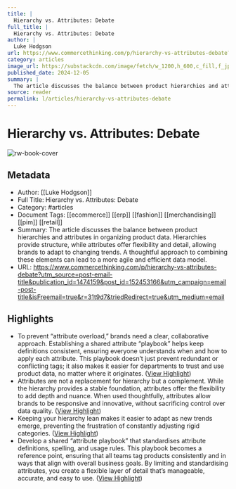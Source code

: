 ```yaml
---
title: |
  Hierarchy vs. Attributes: Debate
full_title: |
  Hierarchy vs. Attributes: Debate
author: |
  Luke Hodgson
url: https://www.commercethinking.com/p/hierarchy-vs-attributes-debate?utm_source=post-email-title&publication_id=1474159&post_id=152453166&utm_campaign=email-post-title&isFreemail=true&r=31t9d7&triedRedirect=true&utm_medium=email
category: articles
image_url: https://substackcdn.com/image/fetch/w_1200,h_600,c_fill,f_jpg,q_auto:good,fl_progressive:steep,g_auto/https%3A%2F%2Fsubstack-post-media.s3.amazonaws.com%2Fpublic%2Fimages%2Fd1096f20-80b5-435c-9dce-8b7ff609f926_1120x800.jpeg
published_date: 2024-12-05
summary: |
  The article discusses the balance between product hierarchies and attributes in organizing product data. Hierarchies provide structure, while attributes offer flexibility and detail, allowing brands to adapt to changing trends. A thoughtful approach to combining these elements can lead to a more agile and efficient data model.
source: reader
permalink: l/articles/hierarchy-vs-attributes-debate
---
```

# Hierarchy vs. Attributes: Debate

![rw-book-cover](https://substackcdn.com/image/fetch/w_1200,h_600,c_fill,f_jpg,q_auto:good,fl_progressive:steep,g_auto/https%3A%2F%2Fsubstack-post-media.s3.amazonaws.com%2Fpublic%2Fimages%2Fd1096f20-80b5-435c-9dce-8b7ff609f926_1120x800.jpeg)

## Metadata
- Author: [[Luke Hodgson]]
- Full Title: Hierarchy vs. Attributes: Debate
- Category: #articles
- Document Tags: [[ecommerce]] [[erp]] [[fashion]] [[merchandising]] [[pim]] [[retail]] 
- Summary: The article discusses the balance between product hierarchies and attributes in organizing product data. Hierarchies provide structure, while attributes offer flexibility and detail, allowing brands to adapt to changing trends. A thoughtful approach to combining these elements can lead to a more agile and efficient data model.
- URL: https://www.commercethinking.com/p/hierarchy-vs-attributes-debate?utm_source=post-email-title&publication_id=1474159&post_id=152453166&utm_campaign=email-post-title&isFreemail=true&r=31t9d7&triedRedirect=true&utm_medium=email

## Highlights
- To prevent “attribute overload,” brands need a clear, collaborative approach. Establishing a shared attribute “playbook” helps keep definitions consistent, ensuring everyone understands when and how to apply each attribute. This playbook doesn’t just prevent redundant or conflicting tags; it also makes it easier for departments to trust and use product data, no matter where it originates. ([View Highlight](https://read.readwise.io/read/01jg3yemh0za30f8ptgqbmw00m))
- Attributes are not a replacement for hierarchy but a complement. While the hierarchy provides a stable foundation, attributes offer the flexibility to add depth and nuance. When used thoughtfully, attributes allow brands to be responsive and innovative, without sacrificing control over data quality. ([View Highlight](https://read.readwise.io/read/01jg3yew0yfzjb5m3rq3kvs28k))
- Keeping your hierarchy lean makes it easier to adapt as new trends emerge, preventing the frustration of constantly adjusting rigid categories. ([View Highlight](https://read.readwise.io/read/01jg3yj2113aw068w6sbmya4z5))
- Develop a shared “attribute playbook” that standardises attribute definitions, spelling, and usage rules. This playbook becomes a reference point, ensuring that all teams tag products consistently and in ways that align with overall business goals. By limiting and standardising attributes, you create a flexible layer of detail that’s manageable, accurate, and easy to use. ([View Highlight](https://read.readwise.io/read/01jg3yjgp7x4rsepfw5jzgvhkg))


